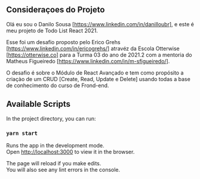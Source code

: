 ## Consideraçoes do Projeto

Olá eu sou o Danilo Sousa [https://www.linkedin.com/in/danilloubr], e este é meu projeto de Todo List React 2021.

Esse foi um desafio proposto pelo Erico Grehs [https://www.linkedin.com/in/ericogrehs/] atravéz da Escola Otterwise [https://otterwise.co] para a Turma 03 do ano de 2021.2 com a mentoria do Matheus Figueiredo [https://www.linkedin.com/in/m-sfigueiredo/].

O desafio é sobre o Módulo de React Avançado e tem como propósito a criaçào de um CRUD [Create, Read, Update e Delete] usando todas a base de conhecimento do curso de Frond-end.

## Available Scripts

In the project directory, you can run:

### `yarn start`

Runs the app in the development mode.\
Open [http://localhost:3000](http://localhost:3000) to view it in the browser.

The page will reload if you make edits.\
You will also see any lint errors in the console.


